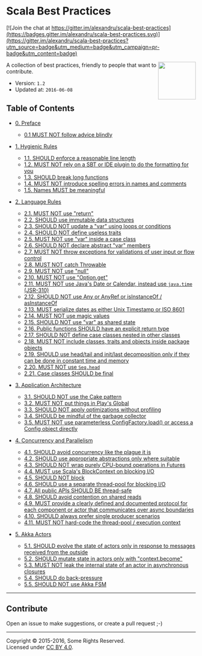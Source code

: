 # Scala Best Practices

[![Join the chat at https://gitter.im/alexandru/scala-best-practices](https://badges.gitter.im/alexandru/scala-best-practices.svg)](https://gitter.im/alexandru/scala-best-practices?utm_source=badge&utm_medium=badge&utm_campaign=pr-badge&utm_content=badge)

<img src="https://raw.githubusercontent.com/monifu/scala-best-practices/master/assets/scala-logo-256.png"  align="right" width="100" height="100" />

A collection of best practices, friendly to people that want to
contribute.

- Version: `1.2`
- Updated at: `2016-06-08`

## Table of Contents

- [0. Preface](sections/0-preface.md)
  - [0.1 MUST NOT follow advice blindly](sections/0-preface.md#01-must-not-follow-advice-blindly)

- [1. Hygienic Rules](sections/1-hygienic-rules.md)
  - [1.1. SHOULD enforce a reasonable line length](sections/1-hygienic-rules.md#11-should-enforce-a-reasonable-line-length)
  - [1.2. MUST NOT rely on a SBT or IDE plugin to do the formatting for you](sections/1-hygienic-rules.md#12-must-not-rely-on-a-sbt-or-ide-plugin-to-do-the-formatting-for-you)
  - [1.3. SHOULD break long functions](sections/1-hygienic-rules.md#13-should-break-long-functions)
  - [1.4. MUST NOT introduce spelling errors in names and comments](sections/1-hygienic-rules.md#14-must-not-introduce-spelling-errors-in-names-and-comments)
  - [1.5. Names MUST be meaningful](sections/1-hygienic-rules.md#15-names-must-be-meaningful)

- [2. Language Rules](sections/2-language-rules.md)
  - [2.1. MUST NOT use "return"](sections/2-language-rules.md#21-must-not-use-return)
  - [2.2. SHOULD use immutable data structures](sections/2-language-rules.md#22-should-use-immutable-data-structures)
  - [2.3. SHOULD NOT update a "var" using loops or conditions](sections/2-language-rules.md#23-should-not-update-a-var-using-loops-or-conditions)
  - [2.4. SHOULD NOT define useless traits](sections/2-language-rules.md#24-should-not-define-useless-traits)
  - [2.5. MUST NOT use "var" inside a case class](sections/2-language-rules.md#25-must-not-use-var-inside-a-case-class)
  - [2.6. SHOULD NOT declare abstract "var" members](sections/2-language-rules.md#26-should-not-declare-abstract-var-members)
  - [2.7. MUST NOT throw exceptions for validations of user input or flow control](sections/2-language-rules.md#27-must-not-throw-exceptions-for-validations-of-user-input-or-flow-control)
  - [2.8. MUST NOT catch Throwable](sections/2-language-rules.md#28-must-not-catch-throwable-when-catching-exceptions)
  - [2.9. MUST NOT use "null"](sections/2-language-rules.md#29-must-not-use-null)
  - [2.10. MUST NOT use "Option.get"](sections/2-language-rules.md#210-must-not-use-optionget)
  - [2.11. MUST NOT use Java's Date or Calendar, instead use `java.time` (JSR-310)](sections/2-language-rules.md#211-must-not-use-javas-date-or-calendar-instead-use-javatime-jsr-310)
  - [2.12. SHOULD NOT use Any or AnyRef or isInstanceOf / asInstanceOf](sections/2-language-rules.md#212-should-not-use-any-or-anyref-or-isinstanceof--asinstanceof)
  - [2.13. MUST serialize dates as either Unix Timestamp or ISO 8601](sections/2-language-rules.md#213-must-serialize-dates-as-either-unix-timestamp-or-as-iso-8601)
  - [2.14. MUST NOT use magic values](sections/2-language-rules.md#214-must-not-use-magic-values)
  - [2.15. SHOULD NOT use "var" as shared state](sections/2-language-rules.md#215-should-not-use-var-as-shared-state)
  - [2.16. Public functions SHOULD have an explicit return type](sections/2-language-rules.md#216-public-functions-should-have-an-explicit-return-type)
  - [2.17. SHOULD NOT define case classes nested in other classes](sections/2-language-rules.md#217-should-not-define-case-classes-nested-in-other-classes)
  - [2.18. MUST NOT include classes, traits and objects inside package objects](sections/2-language-rules.md#218-must-not-include-classes-traits-and-objects-inside-package-objects)
  - [2.19. SHOULD use head/tail and init/last decomposition only if they can be done in constant time and memory](sections/2-language-rules.md#219-should-use-head-tail-and-init-last-decomposition-only-if-they-can-be-done-in-constant-time-and-memory)
  - [2.20. MUST NOT use `Seq.head`](sections/2-language-rules.md#210-must-not-use-seqhead)
  - [2.21. Case classes SHOULD be final](sections/2-language-rules.md#221-case-classes-should-be-final)

- [3. Application Architecture](sections/3-architecture.md)
  - [3.1. SHOULD NOT use the Cake pattern](sections/3-architecture.md#31-should-not-use-the-cake-pattern)
  - [3.2. MUST NOT put things in Play's Global](sections/3-architecture.md#32-must-not-put-things-in-plays-global)
  - [3.3. SHOULD NOT apply optimizations without profiling](sections/3-architecture.md#33-should-not-apply-optimizations-without-profiling)
  - [3.4. SHOULD be mindful of the garbage collector](sections/3-architecture.md#34-should-be-mindful-of-the-garbage-collector)
  - [3.5. MUST NOT use parameterless ConfigFactory.load() or access a Config object directly](sections/3-architecture.md#35-must-not-use-parameterless-configfactoryload-or-access-a-config-object-directly)

- [4. Concurrency and Parallelism](sections/4-concurrency-parallelism.md)
  - [4.1. SHOULD avoid concurrency like the plague it is](sections/4-concurrency-parallelism.md#41-should-avoid-concurrency-like-the-plague-it-is)
  - [4.2. SHOULD use appropriate abstractions only where suitable](sections/4-concurrency-parallelism.md#42-should-use-appropriate-abstractions-only-where-suitable---future-actors-rx)
  - [4.3. SHOULD NOT wrap purely CPU-bound operations in Futures](sections/4-concurrency-parallelism.md#43-should-not-wrap-purely-cpu-bound-operations-in-futures)
  - [4.4. MUST use Scala's BlockContext on blocking I/O](sections/4-concurrency-parallelism.md#44-must-use-scalas-blockcontext-on-blocking-io)
  - [4.5. SHOULD NOT block](sections/4-concurrency-parallelism.md#45-should-not-block)
  - [4.6. SHOULD use a separate thread-pool for blocking I/O](sections/4-concurrency-parallelism.md#46-should-use-a-separate-thread-pool-for-blocking-io)
  - [4.7. All public APIs SHOULD BE thread-safe](sections/4-concurrency-parallelism.md#47-all-public-apis-should-be-thread-safe)
  - [4.8. SHOULD avoid contention on shared reads](sections/4-concurrency-parallelism.md#48-should-avoid-contention-on-shared-reads)
  - [4.9. MUST provide a clearly defined and documented protocol for each component or actor that communicates over async boundaries](sections/4-concurrency-parallelism.md#49-must-provide-a-clearly-defined-and-documented-protocol-for-each-component-or-actor-that-communicates-over-async-boundaries)
  - [4.10. SHOULD always prefer single producer scenarios](sections/4-concurrency-parallelism.md#410-should-always-prefer-single-producer-scenarios)
  - [4.11. MUST NOT hard-code the thread-pool / execution context](sections/4-concurrency-parallelism.md#411-must-not-hardcode-the-thread-pool--execution-context)

- [5. Akka Actors](sections/5-actors.md)
  - [5.1. SHOULD evolve the state of actors only in response to messages received from the outside](sections/5-actors.md#51-should-evolve-the-state-of-actors-only-in-response-to-messages-received-from-the-outside)
  - [5.2. SHOULD mutate state in actors only with "context.become"](sections/5-actors.md#52-should-mutate-state-in-actors-only-with-contextbecome)
  - [5.3. MUST NOT leak the internal state of an actor in asynchronous closures](sections/5-actors.md#53-must-not-leak-the-internal-state-of-an-actor-in-asynchronous-closures)
  - [5.4. SHOULD do back-pressure](sections/5-actors.md#54-should-do-back-pressure)
  - [5.5. SHOULD NOT use Akka FSM](sections/5-actors.md#55-should-not-use-akka-fsm)

---

## Contribute

Open an issue to make suggestions, or create a pull request ;-)

---

Copyright &copy; 2015-2016, Some Rights Reserved.<br />
Licensed under [CC BY 4.0](https://creativecommons.org/licenses/by/4.0/).
